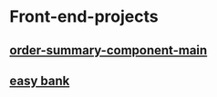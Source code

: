 # Front-end-projects

## [order-summary-component-main](https://refaat1.github.io/Front-end-projects/order-summary-component-main/)

## [easy bank](https://dazzling-hermann-499847.netlify.app/)
